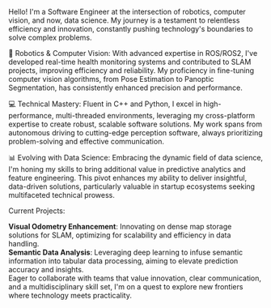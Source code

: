 Hello! I'm a Software Engineer at the intersection of robotics, computer vision, and now, data science. My journey is a testament to relentless efficiency and innovation, constantly pushing technology's boundaries to solve complex problems.

🤖 Robotics & Computer Vision: With advanced expertise in ROS/ROS2, I've developed real-time health monitoring systems and contributed to SLAM projects, improving efficiency and reliability. My proficiency in fine-tuning computer vision algorithms, from Pose Estimation to Panoptic Segmentation, has consistently enhanced precision and performance.

💻 Technical Mastery: Fluent in C++ and Python, I excel in high-performance, multi-threaded environments, leveraging my cross-platform expertise to create robust, scalable software solutions. My work spans from autonomous driving to cutting-edge perception software, always prioritizing problem-solving and effective communication.

📊 Evolving with Data Science: Embracing the dynamic field of data science, I'm honing my skills to bring additional value in predictive analytics and feature engineering. This pivot enhances my ability to deliver insightful, data-driven solutions, particularly valuable in startup ecosystems seeking multifaceted technical prowess.

Current Projects:

**Visual Odometry Enhancement**: Innovating on dense map storage solutions for SLAM, optimizing for scalability and efficiency in data handling. <br>
**Semantic Data Analysis**: Leveraging deep learning to infuse semantic information into tabular data processing, aiming to elevate prediction accuracy and insights. <br>
Eager to collaborate with teams that value innovation, clear communication, and a multidisciplinary skill set, I'm on a quest to explore new frontiers where technology meets practicality.
